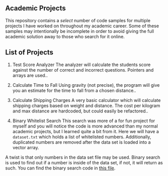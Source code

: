 ## Academic Projects

This repository contains a *select* number of code samples for multiple projects I have worked on throughout my academic career. Some of these samples may intentionally be incomplete in order to avoid giving the full academic solution away to those who search for it online.

## List of Projects

1. Test Score Analyzer
The analyzer will calculate the students score against the number of correct and incorrect questions. Pointers and arrays are used..

2. Calculate Time to Fall
Using gravity (not precise), the program will give you an estimate for the time to fall from a chosen distance..

3. Calculate Shipping Charges
A very basic calculator which will calculate shipping charges based on weight and distance. The cost per kilogram and max distance are hardcoded, but could easily be refactored..

4. Binary Whitelist Search
This search was more of a for fun project for myself and you will notice the code is more advanced than my normal academic projects, but I learned quite a bit from it. Here we will have a `dataset.txt` which holds a list of whitelisted numbers. Additionally, duplicated numbers are removed after the data set is loaded into a vector array.

A twist is that only numbers in the data set file may be used. Binary search is used to find out if a number is inside of the data set, if not, it will return as such. You can find the binary search code in [this file](Binary%20Whitelist%20Search/WhitelistBinary/BinarySearch.h).